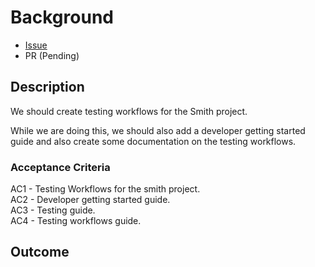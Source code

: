 # Background

- [Issue](https://github.com/Evanlab02/Smith/issues/3)
- PR (Pending)

## Description

We should create testing workflows for the Smith project.

While we are doing this, we should also add a developer getting started guide and also create some documentation on the testing workflows.

### Acceptance Criteria

AC1 - Testing Workflows for the smith project.  
AC2 - Developer getting started guide.  
AC3 - Testing guide.  
AC4 - Testing workflows guide.

## Outcome